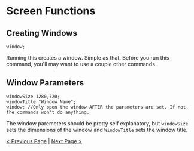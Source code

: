 # Screen Functions

## Creating Windows

````
window;
````

Running this creates a window. Simple as that. Before you run this command, you'll may want to use a couple other commands

## Window Parameters

````
windowSize 1280,720;
windowTitle "Window Name";
window; //Only open the window AFTER the parameters are set. If not, the commands won't do anything.
````

The window paremeters should be pretty self explanatory, but `windowSize` sets the dimensions of the window and `WindowTitle` sets the window title.



[< Previous Page](functions.html) | [Next Page >](advanced.html) 